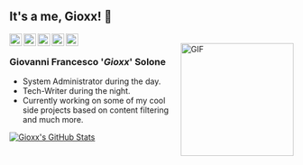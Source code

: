 ## It's a me, Gioxx! 👋

<a href="https://gioxx.org">
  <img align="left" alt="Gioxx's Wall" width="22px" src="https://cdn.jsdelivr.net/npm/simple-icons@v3/icons/wordpress.svg" />
</a>
<a href="https://twitter.com/gioxx">
  <img align="left" alt="Gioxx's Twitter" width="22px" src="https://cdn.jsdelivr.net/npm/simple-icons@v3/icons/twitter.svg" />
</a>
<a href="https://www.linkedin.com/in/gioxx/">
  <img align="left" alt="Gioxx's Linkdein" width="22px" src="https://cdn.jsdelivr.net/npm/simple-icons@v3/icons/linkedin.svg" />
</a>
<a href="https://github.com/gioxx">
  <img align="left" alt="Gioxx's Github" width="22px" src="https://cdn.jsdelivr.net/npm/simple-icons@v3/icons/github.svg" />
</a>
<a href="https://t.me/gioxx">
  <img align="left" alt="Gioxx's Telegram" width="22px" src="https://cdn.jsdelivr.net/npm/simple-icons@v3/icons/telegram.svg" />
</a>
<br />
<img align="right" alt="GIF" src="https://media.giphy.com/media/13HgwGsXF0aiGY/giphy.gif" width="200px" />

### Giovanni Francesco '*Gioxx*' Solone
- System Administrator during the day.
- Tech-Writer during the night.
- Currently working on some of my cool side projects based on content filtering and much more.



[![Gioxx's GitHub Stats](https://github-readme-stats.vercel.app/api?username=gioxx&show_icons=true)](https://github.com/gioxx)